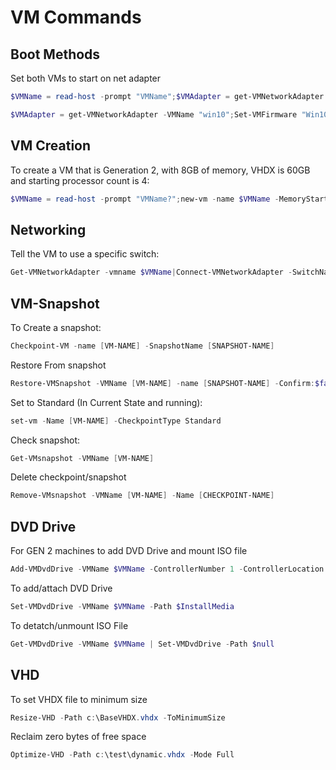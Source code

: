 # VM Commands

## Boot Methods

Set both VMs to start on net adapter

```powershell
$VMName = read-host -prompt "VMName";$VMAdapter = get-VMNetworkAdapter -VMName $VMName;Set-VMFirmware $VMName -FirstBootDevice $VMAdapter
```

```powershell
$VMAdapter = get-VMNetworkAdapter -VMName "win10";Set-VMFirmware "Win10" -FirstBootDevice $VMAdapter;$VMAdapter = get-VMNetworkAdapter -VMName "win11";Set-VMFirmware "Win11" -FirstBootDevice $VMAdapter
```

## VM Creation

To create a VM that is Generation 2, with 8GB of memory, VHDX is 60GB and starting processor count is 4:
```powershell
$VMName = read-host -prompt "VMName?";new-vm -name $VMName -MemoryStartupBytes 8GB -path "C:\Hyper-v\vm" -newVHDPath "C:\Hyper-v\Disk\$VMName.vhdx" -newVHDSizeBytes 60GB -generation 2 -switchname "MDT";set-vm -Name $VMName -ProcessorCount 4
```

## Networking

Tell the VM to use a specific switch:
```powershell
Get-VMNetworkAdapter -vmname $VMName|Connect-VMNetworkAdapter -SwitchName Isolated-Network
```

## VM-Snapshot

To Create a snapshot:

```powershell
Checkpoint-VM -name [VM-NAME] -SnapshotName [SNAPSHOT-NAME]
```

Restore From snapshot

```powershell
Restore-VMSnapshot -VMName [VM-NAME] -name [SNAPSHOT-NAME] -Confirm:$false
```

Set to Standard (In Current State and running):

```powershell
set-vm -Name [VM-NAME] -CheckpointType Standard
```
Check snapshot:

```powershell
Get-VMsnapshot -VMName [VM-NAME]
```
Delete checkpoint/snapshot

```powershell
Remove-VMsnapshot -VMName [VM-NAME] -Name [CHECKPOINT-NAME]
```

## DVD Drive

For GEN 2 machines to add DVD Drive and mount ISO file
```powershell
Add-VMDvdDrive -VMName $VMName -ControllerNumber 1 -ControllerLocation 0 -Path $InstallMedia
```

To add/attach DVD Drive

```powershell
Set-VMDvdDrive -VMName $VMName -Path $InstallMedia
```

To detatch/unmount ISO File 

```powershell
Get-VMDvdDrive -VMName $VMName | Set-VMDvdDrive -Path $null
```
## VHD

To set VHDX file to minimum size

```powershell
Resize-VHD -Path c:\BaseVHDX.vhdx -ToMinimumSize
```

Reclaim zero bytes of free space

```powershell
Optimize-VHD -Path c:\test\dynamic.vhdx -Mode Full
```
